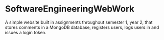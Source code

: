# SoftwareEngineeringWebWork
A simple website built in assignments throughout semester 1, year 2, that stores comments in a MongoDB database, registers users, logs users in and issues a login token.
